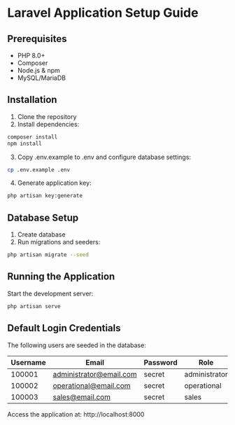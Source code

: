 # Laravel Application Setup Guide

## Prerequisites
- PHP 8.0+
- Composer
- Node.js & npm
- MySQL/MariaDB

## Installation
1. Clone the repository
2. Install dependencies:
```bash
composer install
npm install
```

3. Copy .env.example to .env and configure database settings:
```bash
cp .env.example .env
```

4. Generate application key:
```bash
php artisan key:generate
```

## Database Setup
1. Create database
2. Run migrations and seeders:
```bash
php artisan migrate --seed
```

## Running the Application
Start the development server:
```bash
php artisan serve
```

## Default Login Credentials
The following users are seeded in the database:

| Username | Email                  | Password | Role        |
|----------|------------------------|----------|-------------|
| 100001   | administrator@email.com | secret   | administrator |
| 100002   | operational@email.com   | secret   | operational   |
| 100003   | sales@email.com         | secret   | sales         |

Access the application at: http://localhost:8000
